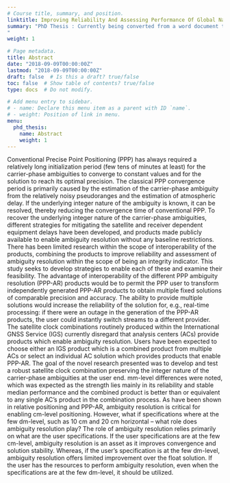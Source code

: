 ```yaml
---
# Course title, summary, and position.
linktitle: Improving Reliability And Assessing Performance Of Global Navigation Satellite System Precise Point Positioning Ambiguity Resolution
summary: "PhD Thesis : Currently being converted from a word document to markdown format
"
weight: 1

# Page metadata.
title: Abstract
date: "2018-09-09T00:00:00Z"
lastmod: "2018-09-09T00:00:00Z"
draft: false  # Is this a draft? true/false
toc: false  # Show table of contents? true/false
type: docs  # Do not modify.

# Add menu entry to sidebar.
# - name: Declare this menu item as a parent with ID `name`.
# - weight: Position of link in menu.
menu:
  phd_thesis:
    name: Abstract
    weight: 1
---
```


Conventional Precise Point Positioning (PPP) has always required a relatively long initialization period (few tens of minutes at least) for the carrier-phase ambiguities to converge to constant values and for the solution to reach its optimal precision. The classical PPP convergence period is primarily caused by the estimation of the carrier-phase ambiguity from the relatively noisy pseudoranges and the estimation of atmospheric delay. If the underlying integer nature of the ambiguity is known, it can be resolved, thereby reducing the convergence time of conventional PPP. 
To recover the underlying integer nature of the carrier-phase ambiguities, different strategies for mitigating the satellite and receiver dependent equipment delays have been developed, and products made publicly available to enable ambiguity resolution without any baseline restrictions. There has been limited research within the scope of interoperability of the products, combining the products to improve reliability and assessment of ambiguity resolution within the scope of being an integrity indicator. This study seeks to develop strategies to enable each of these and examine their feasibility.
The advantage of interoperability of the different PPP ambiguity resolution (PPP-AR) products would be to permit the PPP user to transform independently generated PPP-AR products to obtain multiple fixed solutions of comparable precision and accuracy. The ability to provide multiple solutions would increase the reliability of the solution for, e.g., real-time processing: if there were an outage in the generation of the PPP-AR products, the user could instantly switch streams to a different provider. 
The satellite clock combinations routinely produced within the International GNSS Service (IGS) currently disregard that analysis centers (ACs) provide products which enable ambiguity resolution. Users have been expected to choose either an IGS product which is a combined product from multiple ACs or select an individual AC solution which provides products that enable PPP-AR. The goal of the novel research presented was to develop and test a robust satellite clock combination preserving the integer nature of the carrier-phase ambiguities at the user end. mm-level differences were noted, which was expected as the strength lies mainly in its reliability and stable median performance and the combined product is better than or equivalent to any single AC’s product in the combination process.
As have been shown in relative positioning and PPP-AR, ambiguity resolution is critical for enabling cm-level positioning. However, what if specifications where at the few dm-level, such as 10 cm and 20 cm horizontal – what role does ambiguity resolution play? The role of ambiguity resolution relies primarily on what are the user specifications. If the user specifications are at the few cm-level, ambiguity resolution is an asset as it improves convergence and solution stability. Whereas, if the user’s specification is at the few dm-level, ambiguity resolution offers limited improvement over the float solution. If the user has the resources to perform ambiguity resolution, even when the specifications are at the few dm-level, it should be utilized.

